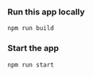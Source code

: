 
### Run this app locally

```shell
npm run build
```

### Start the app

```shell
npm run start
```
